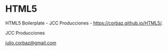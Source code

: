 # HTML5

HTML5 Boilerplate - JCC Producciones - https://corbaz.github.io/HTML5/.

JCC Producciones

julio.corbaz@gmail.com
